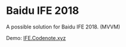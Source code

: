 # Baidu IFE 2018

A possible solution for Baidu IFE 2018. (MVVM)

Demo: [IFE.Codenote.xyz](http://ife.codenote.xyz/x.x/dist)
